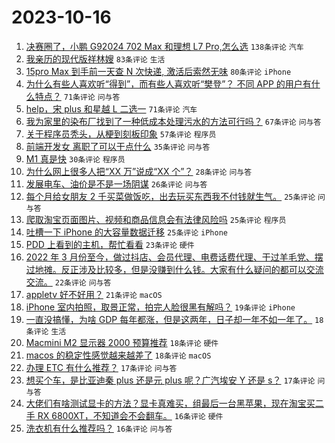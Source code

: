 # 2023-10-16

1. [决赛圈了，小鹏 G92024 702 Max 和理想 L7 Pro,怎么选](https://www.v2ex.com/t/982276) `138条评论` `汽车`
1. [我亲历的现代版祥林嫂](https://www.v2ex.com/t/982321) `83条评论` `生活`
1. [15pro Max 到手前一天查 N 次快递, 激活后索然无味](https://www.v2ex.com/t/982312) `80条评论` `iPhone`
1. [为什么有些人喜欢听“得到”，而有些人喜欢听“樊登”？ 不同 APP 的用户有什么特点？](https://www.v2ex.com/t/982275) `71条评论` `问与答`
1. [help，宋 plus 和星越 L 二选一](https://www.v2ex.com/t/982327) `71条评论` `汽车`
1. [我为家里的染布厂找到了一种低成本处理污水的方法可行吗？](https://www.v2ex.com/t/982376) `67条评论` `问与答`
1. [关于程序员秃头，从梗到刻板印象](https://www.v2ex.com/t/982338) `57条评论` `程序员`
1. [前端开发女 离职了可以干点什么](https://www.v2ex.com/t/982445) `35条评论` `问与答`
1. [M1 真是快](https://www.v2ex.com/t/982310) `30条评论` `程序员`
1. [为什么网上很多人把“XX 万”说成“XX 个”？](https://www.v2ex.com/t/982448) `28条评论` `问与答`
1. [发展电车、油价是不是一场阴谋](https://www.v2ex.com/t/982367) `26条评论` `问与答`
1. [每个月给女朋友 2 千买菜做饭吃，出去玩买东西我不付钱就生气。](https://www.v2ex.com/t/982476) `25条评论` `问与答`
1. [爬取淘宝页面图片、视频和商品信息会有法律风险吗](https://www.v2ex.com/t/982420) `25条评论` `程序员`
1. [吐槽一下 iPhone 的大容量数据迁移](https://www.v2ex.com/t/982345) `25条评论` `iPhone`
1. [PDD 上看到的主机，帮忙看看](https://www.v2ex.com/t/982370) `23条评论` `硬件`
1. [2022 年 3 月份至今，做过抖店、会员代理、电费话费代理、干过羊毛党、摆过地摊。反正涉及比较多，但是没赚到什么钱。大家有什么疑问的都可以交流交流。](https://www.v2ex.com/t/982447) `22条评论` `问与答`
1. [appletv 好不好用？](https://www.v2ex.com/t/982392) `21条评论` `macOS`
1. [iPhone 室内拍照，取景正常，拍完人脸很黑有解吗？](https://www.v2ex.com/t/982443) `19条评论` `iPhone`
1. [一直没搞懂，为啥 GDP 每年都涨，但是这两年，日子却一年不如一年了。](https://www.v2ex.com/t/982471) `18条评论` `生活`
1. [Macmini M2 显示器 2000 预算推荐](https://www.v2ex.com/t/982281) `18条评论` `硬件`
1. [macos 的稳定性感觉越来越差了](https://www.v2ex.com/t/982268) `18条评论` `macOS`
1. [办理 ETC 有什么推荐？](https://www.v2ex.com/t/982378) `17条评论` `问与答`
1. [想买个车，是比亚迪秦 plus 还是元 plus 呢？广汽埃安 Y 还是 s？](https://www.v2ex.com/t/982282) `17条评论` `问与答`
1. [大佬们有啥测试显卡的方法？显卡真难买，组最后一台黑苹果，现在淘宝买二手 RX 6800XT，不知道会不会翻车。](https://www.v2ex.com/t/982403) `16条评论` `硬件`
1. [洗衣机有什么推荐吗？](https://www.v2ex.com/t/982401) `16条评论` `问与答`
